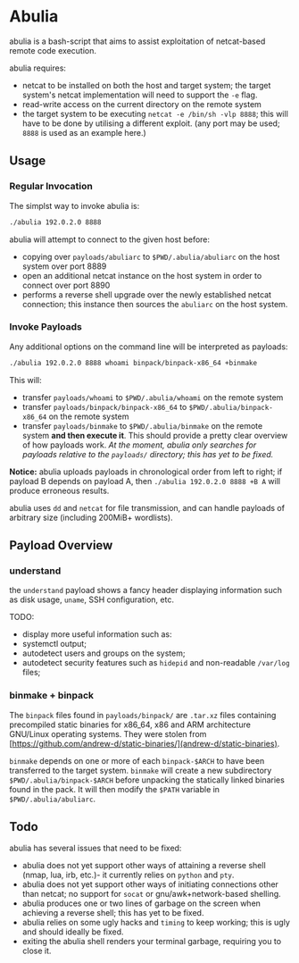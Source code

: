 # Abulia
abulia is a bash-script that aims to assist exploitation of netcat-based
remote code execution.

abulia requires:
- netcat to be installed on both the host and target system; the target system's netcat implementation will need to support the `-e` flag.
- read-write access on the current directory on the remote system
- the target system to be executing `netcat -e /bin/sh -vlp 8888`; this will have to be done by utilising a different exploit. (any port may be used; `8888` is used as an example here.)

## Usage
### Regular Invocation
The simplst way to invoke abulia is:
```bash
./abulia 192.0.2.0 8888
```
abulia will attempt to connect to the given host before:
- copying over `payloads/abuliarc` to `$PWD/.abulia/abuliarc` on the host system over port 8889
- open an additional netcat instance on the host system in order to connect over port 8890
- performs a reverse shell upgrade over the newly established netcat connection; this instance then sources the `abuliarc` on the host system.

### Invoke Payloads
Any additional options on the command line will be interpreted as payloads:
```bash
./abulia 192.0.2.0 8888 whoami binpack/binpack-x86_64 +binmake
```
This will:
- transfer `payloads/whoami` to `$PWD/.abulia/whoami` on the remote system
- transfer `payloads/binpack/binpack-x86_64` to `$PWD/.abulia/binpack-x86_64` on the remote system
- transfer `payloads/binmake` to `$PWD/.abulia/binmake` on the remote system **and then execute it**.
This should provide a pretty clear overview of how payloads work.
*At the moment, abulia only searches for payloads relative to the `payloads/`
directory; this has yet to be fixed.*

**Notice:** abulia uploads payloads in chronological order from left to
right; if payload B depends on payload A, then `./abulia 192.0.2.0 8888 +B A` will produce erroneous results.

abulia uses `dd` and `netcat` for file transmission, and can handle payloads of arbitrary size (including 200MiB+ wordlists).

## Payload Overview
### understand
the `understand` payload shows a fancy header displaying information such as disk usage, `uname`, SSH configuration, etc.

TODO:
- display more useful information such as:
- systemctl output;
- autodetect users and groups on the system;
- autodetect security features such as `hidepid` and non-readable `/var/log` files;

### binmake + binpack
The `binpack` files found in `payloads/binpack/` are `.tar.xz` files
containing precompiled static binaries for x86_64, x86 and ARM architecture
GNU/Linux operating systems. They were stolen from [https://github.com/andrew-d/static-binaries/](andrew-d/static-binaries).

`binmake` depends on one or more of each `binpack-$ARCH` to have been transferred to the target system.
`binmake` will create a new subdirectory `$PWD/.abulia/binpack-$ARCH` before unpacking the statically linked binaries found in the pack.
It will then modify the `$PATH` variable in `$PWD/.abulia/abuliarc`.

## Todo
abulia has several issues that need to be fixed:
- abulia does not yet support other ways of attaining a reverse shell (nmap, lua, irb, etc.)- it currently relies on `python` and `pty`.
- abulia does not yet support other ways of initiating connections other than netcat; no support for `socat` or gnu/awk+network-based shelling.
- abulia produces one or two lines of garbage on the screen when achieving a reverse shell; this has yet to be fixed.
- abulia relies on some ugly hacks and `timing` to keep working; this is ugly and should ideally be fixed.
- exiting the abulia shell renders your terminal garbage, requiring you to close it.
